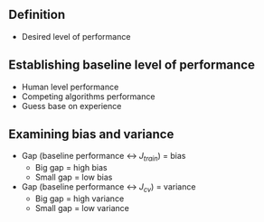 ## Definition

- Desired level of performance

## Establishing baseline level of performance

- Human level performance
- Competing algorithms performance
- Guess base on experience

## Examining bias and variance

- Gap (baseline performance $\leftrightarrow$  $J_{train}$) = bias
	- Big gap = high bias
	- Small gap = low bias
- Gap (baseline performance $\leftrightarrow$  $J_{cv}$) = variance
	- Big gap = high variance
	- Small gap = low variance
